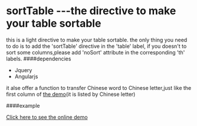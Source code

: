# sortTable ---the directive to make your table sortable
this is a light directive to make your table sortable.
the only thing you need to do is to add the 'sortTable' directive in the 'table' label,
if you doesn't to sort some  columns,please add 'noSort' attribute in the corresponding 'th' labels.
####dependencies

* Jquery
* Angularjs

it alse offer a function to transfer Chinese word to Chinese letter,just like the first column 
of  [the demo](http://codepen.io/guguji/pen/GNjEKr)(it is listed by Chinese letter)

####example

[Click here to see the online demo](http://codepen.io/guguji/pen/GNjEKr)